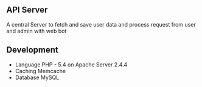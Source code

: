 ## API Server ##
A central Server to fetch and save user data and process request from user and admin with web bot

## Development ##
- Language PHP - 5.4 on Apache Server 2.4.4
- Caching Memcache
- Database MySQL